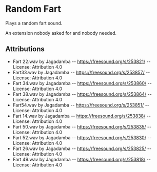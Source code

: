# Random Fart

Plays a random fart sound.

An extension nobody asked for and nobody needed.

## Attributions
* Fart 22.wav by Jagadamba -- https://freesound.org/s/253821/ -- License: Attribution 4.0
* Fart33.wav by Jagadamba -- https://freesound.org/s/253857/ -- License: Attribution 4.0
* Fart 34.wav by Jagadamba -- https://freesound.org/s/253860/ -- License: Attribution 4.0
* Fart 38.wav by Jagadamba -- https://freesound.org/s/253864/ -- License: Attribution 4.0
* Fart54.wav by Jagadamba -- https://freesound.org/s/253851/ -- License: Attribution 4.0
* Fart 14.wav by Jagadamba -- https://freesound.org/s/253838/ -- License: Attribution 4.0
* Fart 50.wav by Jagadamba -- https://freesound.org/s/253835/ -- License: Attribution 4.0
* Fart 52.wav by Jagadamba -- https://freesound.org/s/253830/ -- License: Attribution 4.0
* Fart 26.wav by Jagadamba -- https://freesound.org/s/253825/ -- License: Attribution 4.0
* Fart 49.wav by Jagadamba -- https://freesound.org/s/253818/ -- License: Attribution 4.0